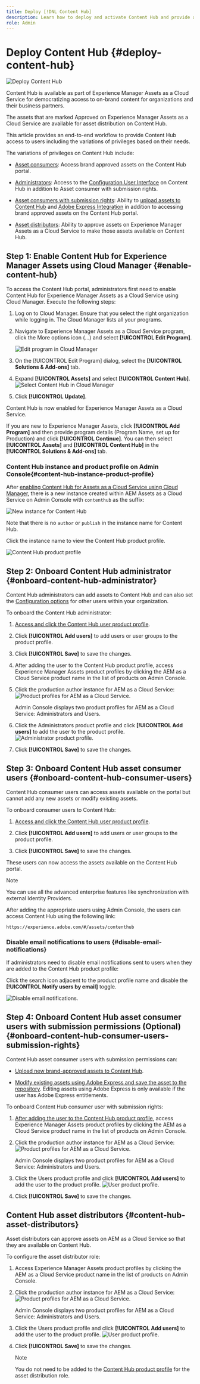 ```yaml
---
title: Deploy [!DNL Content Hub]
description: Learn how to deploy and activate Content Hub and provide access to users with different types of privileges (upload assets, Adobe Express users) and how to provide administrator privileges to users.
role: Admin
---
```


# Deploy Content Hub {#deploy-content-hub}

![Deploy Content Hub](assets/deploy-content-hub.png)

Content Hub is available as part of Experience Manager Assets as a Cloud Service for democratizing access to on-brand content for organizations and their business partners.

The assets that are marked Approved on Experience Manager Assets as a Cloud Service are available for asset distribution on Content Hub.

This article provides an end-to-end workflow to provide Content Hub access to users including the variations of privileges based on their needs.

The variations of privileges on Content Hub include:

* [Asset consumers](#onboard-content-hub-consumer-users): Access brand approved assets on the Content Hub portal.

* [Administrators](#onboard-content-hub-administrator): Access to the [Configuration User Interface](/help/assets/configure-content-hub-ui-options.md) on Content Hub in addition to Asset consumer with submission rights.

* [Asset consumers with submission rights](#onboard-content-hub-consumer-users-submission-rights): Ability to [upload assets to Content Hub](/help/assets/upload-brand-approved-assets.md) and [Adobe Express Integration](/help/assets/edit-images-content-hub.md) in addition to accessing brand approved assets on the Content Hub portal.

* [Asset distributors](#content-hub-asset-distributors): Ability to approve assets on Experience Manager Assets as a Cloud Service to make those assets available on Content Hub.

## Step 1: Enable Content Hub for Experience Manager Assets using Cloud Manager {#enable-content-hub}

To access the Content Hub portal, administrators first need to enable Content Hub for Experience Manager Assets as a Cloud Service using Cloud Manager. Execute the following steps:

1. Log on to Cloud Manager. Ensure that you select the right organization while logging in. The Cloud Manager lists all your programs.

1. Navigate to Experience Manager Assets as a Cloud Service program, click the More options icon (...) and select **[!UICONTROL Edit Program]**.

   ![Edit program in Cloud Manager](assets/edit-program-cloud-manager.png)

1. On the [!UICONTROL Edit Program] dialog, select the **[!UICONTROL Solutions & Add-ons]** tab.

1. Expand **[!UICONTROL Assets]** and select **[!UICONTROL Content Hub]**.
   ![Select Content Hub in Cloud Manager](assets/edit-program-cloud-manager-content-hub.png)

1. Click **[!UICONTROL Update]**.

Content Hub is now enabled for Experience Manager Assets as a Cloud Service. 

If you are new to Experience Manager Assets, click **[!UICONTROL Add Program]** and then provide program details (Program Name, set up for Production) and click **[!UICONTROL Continue]**. You can then select **[!UICONTROL Assets]** and **[!UICONTROL Content Hub]** in the **[!UICONTROL Solutions & Add-ons]** tab.

### Content Hub instance and product profile on Admin Console{#content-hub-instance-product-profile}

After [enabling Content Hub for Assets as a Cloud Service using Cloud Manager](#enable-content-hub), there is a new instance created within AEM Assets as a Cloud Service on Admin Console with `contenthub` as the suffix:

![New instance for Content Hub](assets/new-instance-content-hub.png)

Note that there is no `author` or `publish` in the instance name for Content Hub.

Click the instance name to view the Content Hub product profile.

![Content Hub product profile](assets/content-hub-product-profile.png)

## Step 2: Onboard Content Hub administrator {#onboard-content-hub-administrator}

Content Hub administrators can add assets to Content Hub and can also set the [Configuration options](/help/assets/configure-content-hub-ui-options.md) for other users within your organization. 

To onboard the Content Hub administrator:

1. [Access and click the Content Hub user product profile](#content-hub-instance-product-profile).

1. Click **[!UICONTROL Add users]** to add users or user groups to the product profile.

1. Click **[!UICONTROL Save]** to save the changes.

1. After adding the user to the Content Hub product profile, access Experience Manager Assets product profiles by clicking the AEM as a Cloud Service product name in the list of products on Admin Console.

1. Click the production author instance for AEM as a Cloud Service:
   ![Product profiles for AEM as a Cloud Service](assets/aem-cloud-service-instances.png).

   Admin Console displays two product profiles for AEM as a Cloud Service: Administrators and Users.
1. Click the Administrators product profile and click **[!UICONTROL Add users]** to add the user to the product profile.
   ![Administrator product profile](assets/aem-cs-admin-product-profile.png).

1. Click **[!UICONTROL Save]** to save the changes.

## Step 3: Onboard Content Hub asset consumer users {#onboard-content-hub-consumer-users}

Content Hub consumer users can access assets available on the portal but cannot add any new assets or modify existing assets.

To onboard consumer users to Content Hub:

1. [Access and click the Content Hub user product profile](#content-hub-instance-product-profile).

1. Click **[!UICONTROL Add users]** to add users or user groups to the product profile.

1. Click **[!UICONTROL Save]** to save the changes.

These users can now access the assets available on the Content Hub portal.

>[!NOTE]
>
>You can use all the advanced enterprise features like synchronization with external Identity Providers.

After adding the appropriate users using Admin Console, the users can access Content Hub using the following link:

`https://experience.adobe.com/#/assets/contenthub`

### Disable email notifications to users {#disable-email-notifications}

If administrators need to disable email notifications sent to users when they are added to the Content Hub product profile:

Click the search icon adjacent to the product profile name and disable the **[!UICONTROL Notify users by email]** toggle.

![Disable email notifications](assets/disable-email-notifications.png).


## Step 4: Onboard Content Hub asset consumer users with submission permissions (Optional) {#onboard-content-hub-consumer-users-submission-rights}

Content Hub asset consumer users with submission permissions can:

* [Upload new brand-approved assets to Content Hub](/help/assets/upload-brand-approved-assets.md).

* [Modify existing assets using Adobe Express and save the asset to the repository](/help/assets/edit-images-content-hub.md). Editing assets using Adobe Express is only available if the user has Adobe Express entitlements.

To onboard Content Hub consumer user with submission rights:

1. [After adding the user to the Content Hub product profile](#onboard-content-hub-consumer-users), access Experience Manager Assets product profiles by clicking the AEM as a Cloud Service product name in the list of products on Admin Console.

1. Click the production author instance for AEM as a Cloud Service:
   ![Product profiles for AEM as a Cloud Service](assets/aem-cloud-service-instances.png).

   Admin Console displays two product profiles for AEM as a Cloud Service: Administrators and Users.
1. Click the Users product profile and click **[!UICONTROL Add users]** to add the user to the product profile.
   ![User product profile](assets/aem-cs-user-product-profile.png).

1. Click **[!UICONTROL Save]** to save the changes.

## Content Hub asset distributors {#content-hub-asset-distributors}

Asset distributors can approve assets on AEM as a Cloud Service so that they are available on Content Hub.

To configure the asset distributor role:

1. Access Experience Manager Assets product profiles by clicking the AEM as a Cloud Service product name in the list of products on Admin Console.

1. Click the production author instance for AEM as a Cloud Service:
   ![Product profiles for AEM as a Cloud Service](assets/aem-cloud-service-instances.png).

   Admin Console displays two product profiles for AEM as a Cloud Service: Administrators and Users.
1. Click the Users product profile and click **[!UICONTROL Add users]** to add the user to the product profile.
   ![User product profile](assets/aem-cs-user-product-profile.png).

1. Click **[!UICONTROL Save]** to save the changes.

   >[!NOTE]
   >
   > You do not need to be added to the [Content Hub product profile](#onboard-content-hub-consumer-users) for the asset distribution role.



